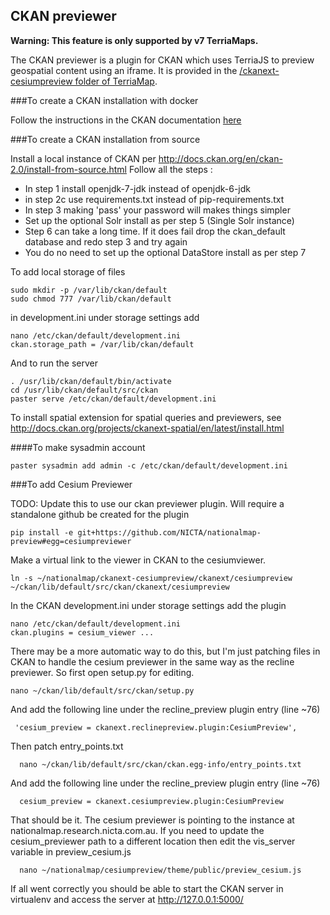 ## CKAN previewer

**Warning: This feature is only supported by v7 TerriaMaps.**

The CKAN previewer is a plugin for CKAN which uses TerriaJS to preview geospatial content using an iframe. It is provided in the [/ckanext-cesiumpreview folder of TerriaMap](https://github.com/TerriaJS/TerriaMap/tree/master/ckanext-cesiumpreview).

###To create a CKAN installation with docker

Follow the instructions in the CKAN documentation [here](http://docs.ckan.org/en/latest/maintaining/installing/install-using-docker.html)

###To create a CKAN installation from source

Install a local instance of CKAN per http://docs.ckan.org/en/ckan-2.0/install-from-source.html
Follow all the steps :

-   In step 1 install openjdk-7-jdk instead of openjdk-6-jdk
-   in step 2c use requirements.txt instead of pip-requirements.txt
-   In step 3 making 'pass' your password will makes things simpler
-   Set up the optional Solr install as per step 5 (Single Solr instance)
-   Step 6 can take a long time. If it does fail drop the ckan_default database and redo step 3 and try again
-   You do no need to set up the optional DataStore install as per step 7

To add local storage of files

    sudo mkdir -p /var/lib/ckan/default
    sudo chmod 777 /var/lib/ckan/default

in development.ini under storage settings add

    nano /etc/ckan/default/development.ini
    ckan.storage_path = /var/lib/ckan/default

And to run the server

    . /usr/lib/ckan/default/bin/activate
    cd /usr/lib/ckan/default/src/ckan
    paster serve /etc/ckan/default/development.ini

To install spatial extension for spatial queries and previewers, see http://docs.ckan.org/projects/ckanext-spatial/en/latest/install.html

####To make sysadmin account

    paster sysadmin add admin -c /etc/ckan/default/development.ini

###To add Cesium Previewer

TODO: Update this to use our ckan previewer plugin. Will require a standalone github be created for the plugin

`pip install -e git+https://github.com/NICTA/nationalmap-preview#egg=cesiumpreviewer`

Make a virtual link to the viewer in CKAN to the cesiumviewer.

    ln -s ~/nationalmap/ckanext-cesiumpreview/ckanext/cesiumpreview ~/ckan/lib/default/src/ckan/ckanext/cesiumpreview

In the CKAN development.ini under storage settings add the plugin

    nano /etc/ckan/default/development.ini
    ckan.plugins = cesium_viewer ...

There may be a more automatic way to do this, but I'm just patching files in CKAN to handle the cesium previewer in the same way as the recline previewer. So first open setup.py for editing.

    nano ~/ckan/lib/default/src/ckan/setup.py

And add the following line under the recline_preview plugin entry (line ~76)

     'cesium_preview = ckanext.reclinepreview.plugin:CesiumPreview',

Then patch entry_points.txt

      nano ~/ckan/lib/default/src/ckan/ckan.egg-info/entry_points.txt

And add the following line under the recline_preview plugin entry (line ~76)

      cesium_preview = ckanext.cesiumpreview.plugin:CesiumPreview

That should be it. The cesium previewer is pointing to the instance at nationalmap.research.nicta.com.au. If you need to update the cesium_previewer path to a different location then edit the vis_server variable in preview_cesium.js

      nano ~/nationalmap/cesiumpreview/theme/public/preview_cesium.js

If all went correctly you should be able to start the CKAN server in virtualenv and access the server at http://127.0.0.1:5000/
